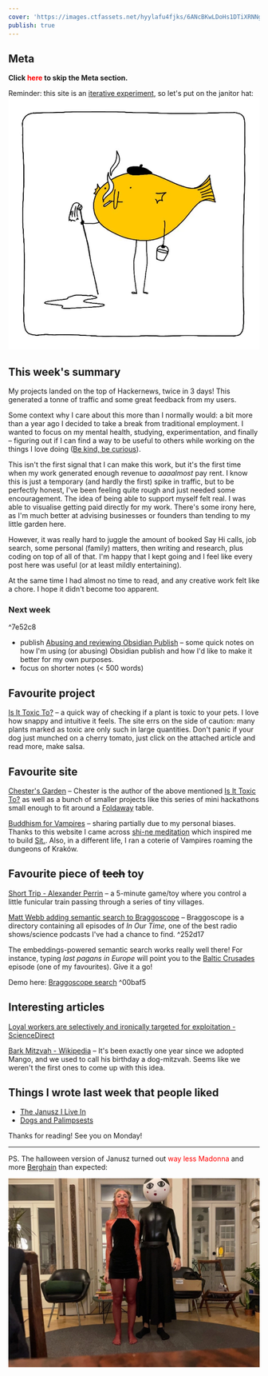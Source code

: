```yaml
---
cover: 'https://images.ctfassets.net/hyylafu4fjks/6ANcBKwLDoHs1DTiXRNNg2/efc47af4d8b0932adf810ed963436ef7/Untitled_Artwork.jpg'
publish: true
---
```

## Meta

**Click <span style="color: red">here</span> to skip the Meta section.**

Reminder: this site is an [iterative experiment](<../../../111>), so let's put on the janitor hat:
![313](182624883_856620778253995_571075980421732300_n_17904835792889678.webp)


## This week's summary

My projects landed on the top of Hackernews, twice in 3 days! This generated a tonne of traffic and some great feedback from my users. 

Some context why I care about this more than I normally would: a bit more than a year ago I decided to take a break from traditional employment. I wanted to focus on my mental health, studying, experimentation, and finally – figuring out if I can find a way to be useful to others while working on the things I love doing ([Be kind, be curious](<../../../Be kind, be curious>)). 

This isn't the first signal that I can make this work, but it's the first time when my work generated enough revenue to *aaaalmost* pay rent. I know this is just a temporary (and hardly the first) spike in traffic, but to be perfectly honest, I've been feeling quite rough and just needed some encouragement. The idea of being able to support myself felt real. I was able to visualise getting paid directly for my work. There's some irony here, as I'm much better at advising businesses or founders than tending to my little garden here. 

However, it was really hard to juggle the amount of booked Say Hi calls, job search, some personal (family) matters, then writing and research, plus coding on top of all of that. I'm happy that I kept going and I feel like every post here was useful (or at least mildly entertaining).

At the same time I had almost no time to read, and any creative work felt like a chore. I hope it didn't become too apparent.

### Next week

<span id="^7e52c8" class="link-marker">^7e52c8</span>

- publish [Abusing and reviewing Obsidian Publish](<../../../Abusing and reviewing Obsidian Publish>) – some quick notes on how I'm using (or abusing) Obsidian publish and how I'd like to make it better for my own purposes.
- focus on shorter notes (< 500 words)

## Favourite project

[Is It Toxic To?](https://iitt.chester.how) – a quick way of checking if a plant is toxic to your pets. I love how snappy and intuitive it feels. The site errs on the side of caution: many plants marked as toxic are only such in large quantities. Don't panic if your dog just munched on a cherry tomato, just click on the attached article and read more, make salsa.

## Favourite site

[Chester's Garden](https://chester.how) – Chester is the author of the above mentioned [Is It Toxic To?](https://iitt.chester.how) as well as a bunch of smaller projects like this series of mini hackathons small enough to fit around a [Foldaway](https://foldaway.space) table.

[Buddhism for Vampires](https://buddhism-for-vampires.com) – sharing partially due to my personal biases. Thanks to this website I came across [shi-ne meditation](https://vajrayananow.com/shi-ne-meditation) which inspired me to build [Sit.](https://sit.sonnet.io). Also, in a different life, I ran a coterie of Vampires roaming the dungeons of Kraków.

## Favourite piece of ~~tech~~ toy

[Short Trip - Alexander Perrin](https://alexanderperrin.com.au/paper/shorttrip/) – a 5-minute game/toy where you control a little funicular train passing through a series of tiny villages. 

[Matt Webb adding semantic search to Braggoscope](https://twitter.com/genmon/status/1720405077540651243) – Braggoscope is a directory containing all episodes of *In Our Time*, one of the best radio shows/science podcasts I've had a chance to find.  <span id="^252d17" class="link-marker">^252d17</span>

The embeddings-powered semantic search works really well there! For instance, typing *last pagans in Europe* will point you to the [Baltic Crusades](https://www.braggoscope.com/2016/11/24/baltic-crusades.html) episode (one of my favourites). Give it a go!

Demo here: [Braggoscope search](https://braggoscope-search.genmon.partykit.dev) <span id="^00baf5" class="link-marker">^00baf5</span>

## Interesting articles

[Loyal workers are selectively and ironically targeted for exploitation - ScienceDirect](https://www.sciencedirect.com/science/article/abs/pii/S0022103122001615)

[Bark Mitzvah - Wikipedia](https://en.wikipedia.org/wiki/Bark_Mitzvah) – It's been exactly one year since we adopted Mango, and we used to call his birthday a dog-mitzvah. Seems like we weren't the first ones to come up with this idea.
## Things I wrote last week that people liked

- [The Janusz I Live In](<../../../The Janusz I Live In>)
- [Dogs and Palimpsests](<../../../Dogs and Palimpsests>)

Thanks for reading! See you on Monday!

---

PS. The halloween version of Janusz turned out <span style="color: red">way less Madonna</span> and more [Berghain](https://www.architecturaldigest.in/content/berlin-guarantee-now-wont-turned-away-entrance-berghain/) than expected:

![4759](../../luna-and-janusz-halloween.webp)
